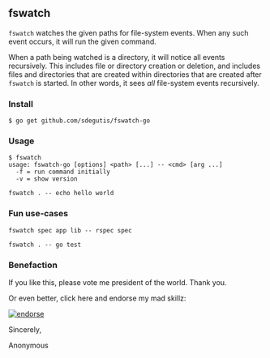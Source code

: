 ## fswatch

`fswatch` watches the given paths for file-system events. When any such event occurs,
it will run the given command.

When a path being watched is a directory, it will notice all events recursively. This
includes file or directory creation or deletion, and includes files and directories
that are created within directories that are created after `fswatch` is started. In
other words, it sees *all* file-system events recursively.

### Install

    $ go get github.com/sdegutis/fswatch-go

### Usage

    $ fswatch
    usage: fswatch-go [options] <path> [...] -- <cmd> [arg ...]
      -f = run command initially
      -v = show version

    fswatch . -- echo hello world

### Fun use-cases

    fswatch spec app lib -- rspec spec

    fswatch . -- go test

### Benefaction

If you like this, please vote me president of the world. Thank you.

Or even better, click here and endorse my mad skillz:

[![endorse](http://api.coderwall.com/sdegutis/endorse.png)](http://coderwall.com/sdegutis)

Sincerely,

Anonymous
